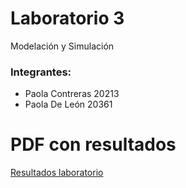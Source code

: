# Laboratorio 3
Modelación y Simulación

### Integrantes:
- Paola Contreras 20213
- Paola De León 20361

# PDF con resultados
[Resultados laboratorio]('./lab3.pdf')

